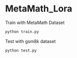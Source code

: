 # MetaMath_Lora

Train with MetaMath Dataset

```bash
python train.py
```

Test with gsm8k dataset

```bash
python test.py
```
